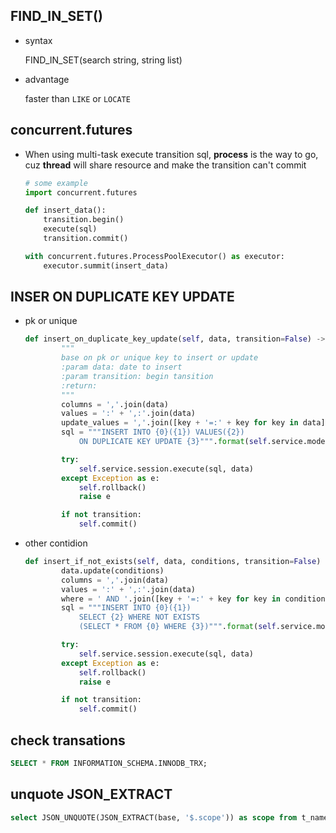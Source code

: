 ## FIND_IN_SET()

* syntax

  FIND_IN_SET(search string, string list)

* advantage

  faster than `LIKE` or `LOCATE`

## concurrent.futures

* When using multi-task execute transition sql, **process** is the way to go, cuz **thread** will share resource and make the transition can't commit

  ```python
  # some example
  import concurrent.futures
  
  def insert_data():
      transition.begin()
      execute(sql)
      transition.commit()
  
  with concurrent.futures.ProcessPoolExecutor() as executor:
      executor.summit(insert_data)
  ```

## INSER ON DUPLICATE KEY UPDATE

* pk or unique

  ```python
  def insert_on_duplicate_key_update(self, data, transition=False) -> None:
          """
          base on pk or unique key to insert or update
          :param data: date to insert
          :param transition: begin tansition
          :return:
          """
          columns = ','.join(data)
          values = ':' + ',:'.join(data)
          update_values = ','.join([key + '=:' + key for key in data])
          sql = """INSERT INTO {0}({1}) VALUES({2})
              ON DUPLICATE KEY UPDATE {3}""".format(self.service.model.__tablename__, columns, values, update_values)
  
          try:
              self.service.session.execute(sql, data)
          except Exception as e:
              self.rollback()
              raise e
  
          if not transition:
              self.commit()
  ```

* other contidion

  ```python
  def insert_if_not_exists(self, data, conditions, transition=False) -> None:
          data.update(conditions)
          columns = ','.join(data)
          values = ':' + ',:'.join(data)
          where = ' AND '.join([key + '=:' + key for key in conditions])
          sql = """INSERT INTO {0}({1})
              SELECT {2} WHERE NOT EXISTS
              (SELECT * FROM {0} WHERE {3})""".format(self.service.model.__tablename__, columns, values, where)
  
          try:
              self.service.session.execute(sql, data)
          except Exception as e:
              self.rollback()
              raise e
  
          if not transition:
              self.commit()
  ```

## check transations
```sql
SELECT * FROM INFORMATION_SCHEMA.INNODB_TRX;
```

## unquote JSON_EXTRACT
```sql
select JSON_UNQUOTE(JSON_EXTRACT(base, '$.scope')) as scope from t_name
```

